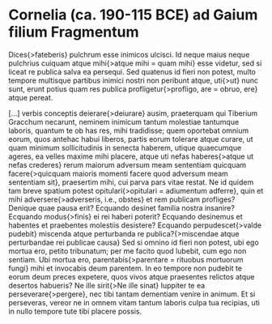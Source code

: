 # Cornelia (ca. 190-115 BCE) ad Gaium filium Fragmentum

Dices{>fateberis} pulchrum esse inimicos ulcisci. Id neque maius neque pulchrius cuiquam
atque mihi{>atque mihi = quam mihi} esse videtur, sed si liceat re publica 
salva ea persequi. Sed quatenus id fieri non potest, multo tempore 
multisque partibus inimici nostri non peribunt atque, uti{>ut} nunc sunt, 
erunt potius quam res publica profligetur{>profligo, are = obruo, ere} atque pereat.

[...] verbis conceptis deierare{>deiurare} ausim, praeterquam qui Tiberium
Gracchum necarunt, neminem inimicum tantum molestiae tantumque laboris, quantum
te ob has res, mihi tradidisse; quem oportebat omnium eorum, quos antehac habui
liberos, partis eorum tolerare atque curare, ut quam minimum sollicitudinis in
senecta haberem, utique quaecumque ageres, ea velles maxime mihi placere, atque
uti nefas haberes{>atque ut nefas crederes} rerum maiorum adversum meam
sententiam quicquam facere{>quicquam maioris momenti facere quod adversum meam
sententiam sit}, praesertim mihi, cui parva pars vitae restat. Ne id quidem tam
breve spatium potest opitulari{>opitulari = adiumentum adferre}, quin et mihi
adversere{>adverseris, i.e., obstes} et rem publicam profliges? Denique quae pausa erit? Ecquando desinet
familia nostra insanire? Ecquando modus{>finis} ei rei haberi poterit? Ecquando
desinemus et habentes et praebentes molestiis desistere? Ecquando perpudescet{>valde pudebit}
miscenda atque perturbanda re publica?{>miscendae atque perturbandae rei publicae causa} 
Sed si omnino id fieri non potest, ubi ego mortua ero, petito tribunatum; per me facito quod lubebit, cum ego non
sentiam. Ubi mortua ero, parentabis{>parentare = rituobus mortuorum fungi} mihi et invocabis deum parentem. In eo
tempore non pudebit te eorum deum preces expetere, quos vivos atque praesentes
relictos atque desertos habueris? Ne ille sirit{>Ne ille sinat} Iuppiter te ea perseverare{>pergere}, nec
tibi tantam dementiam venire in animum. Et si perseveras, vereor ne in omnem
vitam tantum laboris culpa tua recipias, uti in nullo tempore tute tibi placere
possis.
